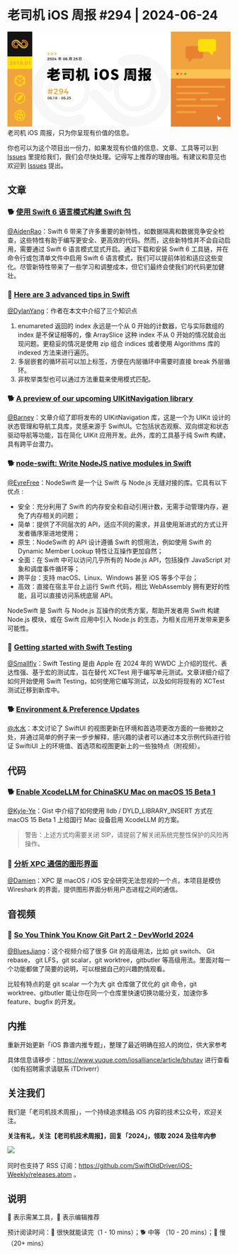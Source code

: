 # 老司机 iOS 周报 #294 | 2024-06-24

![ios-weekly](https://github.com/SwiftOldDriver/iOS-Weekly/blob/master/assets/weekly-header/294.jpg?raw=true)
老司机 iOS 周报，只为你呈现有价值的信息。

你也可以为这个项目出一份力，如果发现有价值的信息、文章、工具等可以到 [Issues](https://github.com/SwiftOldDriver/iOS-Weekly/issues) 里提给我们，我们会尽快处理。记得写上推荐的理由哦。有建议和意见也欢迎到 [Issues](https://github.com/SwiftOldDriver/iOS-Weekly/issues) 提出。

## 文章

### 🐕 [使用 Swift 6 语言模式构建 Swift 包](https://juejin.cn/post/7376444924425011210)

[@AidenRao](https://weibo.com/AidenRao)：Swift 6 带来了许多重要的新特性，如数据隔离和数据竞争安全检查，这些特性有助于编写更安全、更高效的代码。然而，这些新特性并不会自动启用，需要通过 Swift 6 语言模式显式开启。通过下载和安装 Swift 6 工具链，并在命令行或包清单文件中启用 Swift 6 语言模式，我们可以提前体验和适应这些变化。尽管新特性带来了一些学习和调整成本，但它们最终会使我们的代码更加健壮。

### 🐎 [Here are 3 advanced tips in Swift](https://www.swiftwithvincent.com/blog/here-are-3-advanced-tips-in-swift/)

[@DylanYang](https://github.com/Dylan19Yang)：作者在本文中介绍了三个知识点
1. enumareted 返回的 index 永远是一个从 0 开始的计数器，它与实际数组的 index 是不保证相等的，像 ArraySlice 这种 index 不从 0 开始的情况就会出现问题。更稳妥的情况是使用 zip 组合 indices 或者使用 Algorithms 库的 indexed 方法来进行遍历。
2. 多层嵌套的循环前可以加上标签，方便在内层循环中需要时直接 break 外层循环。
3. 非枚举类型也可以通过方法重载来使用模式匹配。

### 🐕 [A preview of our upcoming UIKitNavigation library](https://www.pointfree.co/blog/posts/145-a-preview-of-our-upcoming-uikitnavigation-library)

[@Barney](https://github.com/BarneyZhaoooo)：文章介绍了即将发布的 UIKitNavigation 库，这是一个为 UIKit 设计的状态管理和导航工具库，灵感来源于 SwiftUI。它包括状态观察、双向绑定和状态驱动导航等功能，旨在简化 UIKit 应用开发。此外，库的工具基于纯 Swift 构建，具有跨平台潜力。

### 🐕 [node-swift: Write NodeJS native modules in Swift](https://github.com/kabiroberai/node-swift)

[@EyreFree](https://github.com/EyreFree)：NodeSwift 是一个让 Swift 与 Node.js 无缝对接的库。它具有以下优点 :

- 安全：充分利用了 Swift 的内存安全和自动引用计数，无需手动管理内存，避免了内存相关的问题；
- 简单：提供了不同层次的 API，适应不同的需求，并且使用渐进式的方式让开发者循序渐进地使用；
- 原生：NodeSwift 的 API 设计遵循 Swift 的惯用法，例如使用 Swift 的 Dynamic Member Lookup 特性让互操作更加自然；
- 全面：在 Swift 中可以访问几乎所有的 Node.js API，包括操作 JavaScript 对象和调度事件循环等；
- 跨平台：支持 macOS、Linux、Windows 甚至 iOS 等多个平台；
- 高效：直接在宿主平台上运行 Swift 代码，相比 WebAssembly 拥有更好的性能，且可以直接访问系统底层 API。

NodeSwift 是 Swift 与 Node.js 互操作的优秀方案，帮助开发者用 Swift 构建 Node.js 模块，或在 Swift 应用中引入 Node.js 的生态，为相关应用开发带来更多可能性。

### 🐎 [Getting started with Swift Testing](https://www.polpiella.dev/swift-testing)

[@Smallfly](https://github.com/iostalks)：Swift Testing 是由 Apple 在 2024 年的 WWDC 上介绍的现代、表达性强、基于宏的测试库，旨在替代 XCTest 用于编写单元测试。文章详细介绍了如何开始使用 Swift Testing，如何使用它编写测试，以及如何将现有的 XCTest 测试迁移到新库中。

### 🐕 [Environment & Preference Updates](https://talk.objc.io/episodes/S01E409-environment-preference-updates?t=63)

[@水水](https://www.xuyanlan.com/categories/iOS/)：本文讨论了 SwiftUI 的视图更新在环境和首选项更改方面的一些微妙之处，并通过简单的例子来一步步解释，感兴趣的读者可以通过本文示例代码进行验证 SwiftiUI 上的环境值、首选项和视图更新上的一些独特点（附视频）。

## 代码

### 🐕 [Enable XcodeLLM for ChinaSKU Mac on macOS 15 Beta 1](https://gist.github.com/Kyle-Ye/4ad1aa92df3a31bd812487af65e16947)

[@Kyle-Ye](https://github.com/Kyle-Ye)：Gist 中介绍了如何使用 lldb / DYLD_LIBRARY_INSERT 方式在 macOS 15 Beta 1 上给国行 Mac 设备启用 XcodeLLM 的方案。

> 警告：上述方式均需要关闭 SIP，请提前了解关闭系统完整性保护的风险再操作。


### 🐎 [分析 XPC 通信的图形界面](https://github.com/chichou/XpcScope)

[@Damien](https://github.com/ZengyiMa)：XPC 是 macOS / iOS 安全研究无法忽视的一个点，本项目是模仿 Wireshark 的界面，提供图形界面分析用户态进程之间的通信。

## 音视频

### 🐢 [So You Think You Know Git Part 2 - DevWorld 2024](https://www.youtube.com/watch?v=Md44rcw13k4)

[@BluesJiang](https://github.com/BluesJiang)：这个视频介绍了很多 Git 的高级用法，比如 git switch、 Git rebase， git LFS，git scalar，git worktree，gitbutler 等高级用法。里面对每一个功能都做了简要的说明，可以根据自己的兴趣酌情观看。

比较有特点的是 git scalar 一个为大 git 仓库做了优化的 git 命令，git worktree、gitbutler 能让你在同一个仓库里快速切换功能分支，加速你多 feature、bugfix 的开发。

## 内推

重新开始更新「iOS 靠谱内推专题」，整理了最近明确在招人的岗位，供大家参考

具体信息请移步：https://www.yuque.com/iosalliance/article/bhutav 进行查看（如有招聘需求请联系 iTDriverr）

## 关注我们

我们是「老司机技术周报」，一个持续追求精品 iOS 内容的技术公众号，欢迎关注。

**关注有礼，关注【老司机技术周报】，回复「2024」，领取 2024 及往年内参**

![](https://github.com/SwiftOldDriver/iOS-Weekly/blob/master/assets/qrcode_for_wechat.jpg?raw=true)

同时也支持了 RSS 订阅：https://github.com/SwiftOldDriver/iOS-Weekly/releases.atom 。

## 说明

🚧 表示需某工具，🌟 表示编辑推荐

预计阅读时间：🐎 很快就能读完（1 - 10 mins）；🐕 中等 （10 - 20 mins）；🐢 慢（20+ mins）
